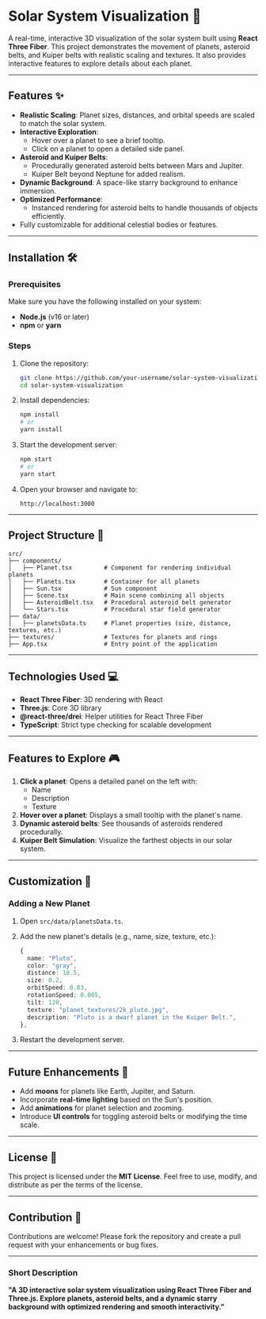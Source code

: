 
# Solar System Visualization 🌌

A real-time, interactive 3D visualization of the solar system built using **React Three Fiber**. This project demonstrates the movement of planets, asteroid belts, and Kuiper belts with realistic scaling and textures. It also provides interactive features to explore details about each planet.

---

## Features ✨

- **Realistic Scaling**: Planet sizes, distances, and orbital speeds are scaled to match the solar system.
- **Interactive Exploration**:
  - Hover over a planet to see a brief tooltip.
  - Click on a planet to open a detailed side panel.
- **Asteroid and Kuiper Belts**:
  - Procedurally generated asteroid belts between Mars and Jupiter.
  - Kuiper Belt beyond Neptune for added realism.
- **Dynamic Background**: A space-like starry background to enhance immersion.
- **Optimized Performance**:
  - Instanced rendering for asteroid belts to handle thousands of objects efficiently.
- Fully customizable for additional celestial bodies or features.

---

## Installation 🛠️

### Prerequisites

Make sure you have the following installed on your system:

- **Node.js** (v16 or later)
- **npm** or **yarn**

### Steps

1. Clone the repository:

   ```bash
   git clone https://github.com/your-username/solar-system-visualization.git
   cd solar-system-visualization
   ```

2. Install dependencies:

   ```bash
   npm install
   # or
   yarn install
   ```

3. Start the development server:

   ```bash
   npm start
   # or
   yarn start
   ```

4. Open your browser and navigate to:

   ```
   http://localhost:3000
   ```

---

## Project Structure 📂

```
src/
├── components/
│   ├── Planet.tsx         # Component for rendering individual planets
│   ├── Planets.tsx        # Container for all planets
│   ├── Sun.tsx            # Sun component
│   ├── Scene.tsx          # Main scene combining all objects
│   ├── AsteroidBelt.tsx   # Procedural asteroid belt generator
│   └── Stars.tsx          # Procedural star field generator
├── data/
│   ├── planetsData.ts     # Planet properties (size, distance, textures, etc.)
├── textures/              # Textures for planets and rings
├── App.tsx                # Entry point of the application
```

---

## Technologies Used 💻

- **React Three Fiber**: 3D rendering with React
- **Three.js**: Core 3D library
- **@react-three/drei**: Helper utilities for React Three Fiber
- **TypeScript**: Strict type checking for scalable development

---

## Features to Explore 🎮

1. **Click a planet**: Opens a detailed panel on the left with:
   - Name
   - Description
   - Texture
2. **Hover over a planet**: Displays a small tooltip with the planet's name.
3. **Dynamic asteroid belts**: See thousands of asteroids rendered procedurally.
4. **Kuiper Belt Simulation**: Visualize the farthest objects in our solar system.

---

## Customization 🔧

### Adding a New Planet

1. Open `src/data/planetsData.ts`.
2. Add the new planet's details (e.g., name, size, texture, etc.):

   ```ts
   {
     name: "Pluto",
     color: "gray",
     distance: 18.5,
     size: 0.2,
     orbitSpeed: 0.03,
     rotationSpeed: 0.005,
     tilt: 120,
     texture: "planet_textures/2k_pluto.jpg",
     description: "Pluto is a dwarf planet in the Kuiper Belt.",
   },
   ```

3. Restart the development server.

---

## Future Enhancements 🚀

- Add **moons** for planets like Earth, Jupiter, and Saturn.
- Incorporate **real-time lighting** based on the Sun's position.
- Add **animations** for planet selection and zooming.
- Introduce **UI controls** for toggling asteroid belts or modifying the time scale.

---

## License 📜

This project is licensed under the **MIT License**. Feel free to use, modify, and distribute as per the terms of the license.

---

## Contribution 🤝

Contributions are welcome! Please fork the repository and create a pull request with your enhancements or bug fixes.

---

### Short Description

**"A 3D interactive solar system visualization using React Three Fiber and Three.js. Explore planets, asteroid belts, and a dynamic starry background with optimized rendering and smooth interactivity."**
